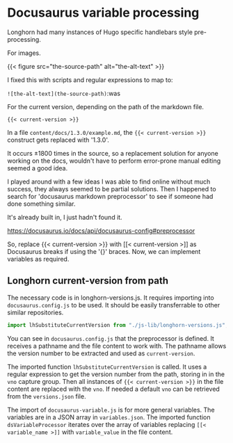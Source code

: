 
# Docusaurus variable processing

Longhorn had many instances of Hugo specific handlebars style pre-processing.

For images.

{{< figure src="the-source-path" alt="the-alt-text" >}}

I fixed this with scripts and regular expressions to map to:

`![the-alt-text](the-source-path)`:was

For the current version, depending on the path of the markdown file.

`{{< current-version >}}`

In a file `content/docs/1.3.0/example.md`, the `{{< current-version >}}`
construct gets replaced with '1.3.0'.

It occurs ±1800 times in the source, so a replacement solution for anyone
working on the docs, wouldn't have to perform error-prone manual editing seemed
a good idea.

I played around with a few ideas I was able to find online without much success,
they always seemed to be partial solutions. Then I happened to search for
'docusaurus markdown preprocessor' to see if someone had done something similar.

It's already built in, I just hadn't found it.

https://docusaurus.io/docs/api/docusaurus-config#preprocessor

So, replace {{< current-version >}} with [[< current-version >]] as Docusaurus
breaks if using the '{}' braces. Now, we can implement variables as required.

## Longhorn current-version from path

The necessary code is in longhorn-versions.js. It requires importing into
`docusaurus.config.js` to be used. It should be easily transferrable to other
similar repositories.

```javascript
import lhSubstituteCurrentVersion from "./js-lib/longhorn-versions.js";
```

You can see in `docusaurus.config.js` that the preprocessor is defined. It
receives a pathname and the file content to work with. The pathname allows the
version number to be extracted and used as `current-version`.

The imported function `lhSubstituteCurrentVersion` is called. It uses a regular
expression to get the version number from the path, storing in in the `vno`
capture group. Then all instances of `{{< current-version >}}` in the file
content are replaced with the `vno`. If needed a default `vno` can be retrieved
from the `versions.json` file.

The import of `docusaurus-variable.js` is for more general variables. The
variables are in a JSON array in `variables.json`. The imported function
`dsVariableProcessor` iterates over the array of variables replacing
`[[< variable_name >]]` with `variable_value` in the file content.
